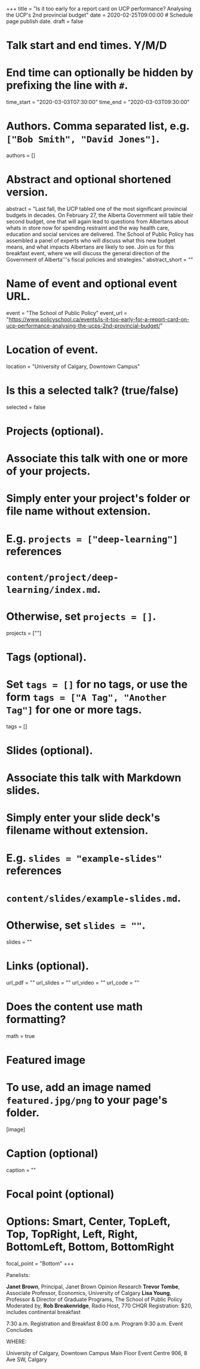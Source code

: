 +++
title = "Is it too early for a report card on UCP performance? Analysing the UCP's 2nd provincial budget"
date = 2020-02-25T09:00:00  # Schedule page publish date.
draft = false

# Talk start and end times. Y/M/D
#   End time can optionally be hidden by prefixing the line with `#`.
time_start = "2020-03-03T07:30:00"
time_end = "2020-03-03T09:30:00"

# Authors. Comma separated list, e.g. `["Bob Smith", "David Jones"]`.
authors = []

# Abstract and optional shortened version.
abstract = "Last fall, the UCP tabled one of the most significant provincial budgets in decades. On February 27, the Alberta Government will table their second budget, one that will again lead to questions from Albertans about whats in store now for spending restraint and the way health care, education and social services are delivered. The School of Public Policy has assembled a panel of experts who will discuss what this new budget means, and what impacts Albertans are likely to see. Join us for this breakfast event, where we will discuss the general direction of the Government of Alberta'''s fiscal policies and strategies."
abstract_short = ""

# Name of event and optional event URL.
event = "The School of Public Policy"
event_url = "https://www.policyschool.ca/events/is-it-too-early-for-a-report-card-on-ucp-performance-analysing-the-ucps-2nd-provincial-budget/"

# Location of event.
location = "University of Calgary, Downtown Campus"

# Is this a selected talk? (true/false)
selected = false

# Projects (optional).
#   Associate this talk with one or more of your projects.
#   Simply enter your project's folder or file name without extension.
#   E.g. `projects = ["deep-learning"]` references 
#   `content/project/deep-learning/index.md`.
#   Otherwise, set `projects = []`.
projects = [""]

# Tags (optional).
#   Set `tags = []` for no tags, or use the form `tags = ["A Tag", "Another Tag"]` for one or more tags.
tags = []

# Slides (optional).
#   Associate this talk with Markdown slides.
#   Simply enter your slide deck's filename without extension.
#   E.g. `slides = "example-slides"` references 
#   `content/slides/example-slides.md`.
#   Otherwise, set `slides = ""`.
slides = ""

# Links (optional).
url_pdf = ""
url_slides = ""
url_video = ""
url_code = ""

# Does the content use math formatting?
math = true

# Featured image
# To use, add an image named `featured.jpg/png` to your page's folder. 
[image]
  # Caption (optional)
  caption = ""

  # Focal point (optional)
  # Options: Smart, Center, TopLeft, Top, TopRight, Left, Right, BottomLeft, Bottom, BottomRight
  focal_point = "Bottom"
+++

Panelists:

**Janet Brown**, Principal, Janet Brown Opinion Research
**Trevor Tombe**, Associate Professor, Economics, University of Calgary
**Lisa Young**, Professor & Director of Graduate Programs, The School of Public Policy
Moderated by, **Rob Breakenridge**, Radio Host, 770 CHQR
Registration: $20, includes continental breakfast

7:30 a.m. Registration and Breakfast
8:00 a.m. Program
9:30 a.m. Event Concludes

WHERE:

University of Calgary, Downtown Campus
Main Floor Event Centre
906, 8 Ave SW, Calgary
